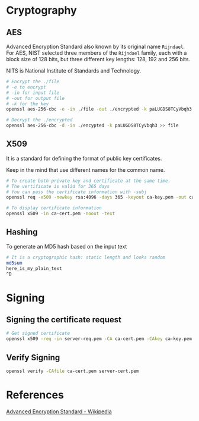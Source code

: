 # Cryptography

## AES

Advanced Encryption Standard also known by its original name `Rijndael`. For AES, NIST selected three members of the `Rijndael` family, each with a block size of 128 bits, but three different key lengths: 128, 192 and 256 bits.

NITS is National Institute of Standards and Technology.

```bash
# Encrypt the ./file
# -e to encrypt
# -in for input file
# -out for output file
# -k for the key
openssl aes-256-cbc -e -in ./file -out ./encrypted -k paLUGDS8TCyVbqh3

# Decrypt the ./encrypted 
openssl aes-256-cbc -d -in ./encypted -k paLUGDS8TCyVbqh3 >> file
```

## X509

It is a standard for defining the format of public key certificates.

Keep in the mind that use different names for the common name.

```bash
# To create both private key and certificate at the same time.
# The vertificate is valid for 365 days
# You can pass the certificate information with -subj
openssl req -x509 -newkey rsa:4096 -days 365 -keyout ca-key.pem -out ca-cert.pem

# To display certificate information
openssl x509 -in ca-cert.pem -noout -text
```

## Hashing

To generate an MD5 hash based on the input text

```bash
# It is a cryptographic hash: static length and looks random
md5sum
here_is_my_plain_text
^D
```

# Signing

## Signing the certificate request

```bash
# Get signed certificate
openssl x509 -req -in server-req.pem -CA ca-cert.pem -CAkey ca-key.pem -CAcreateserial -out server-cert.pem
```

## Verify Signing

```bash
openssl verify -CAfile ca-cert.pem server-cert.pem
```

# References

[Advanced Encryption Standard - Wikipedia](https://en.wikipedia.org/wiki/Advanced_Encryption_Standard)